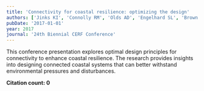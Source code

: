 ```yaml
---
title: 'Connectivity for coastal resilience: optimizing the design'
authors: ['Jinks KI', 'Connolly RM', 'Olds AD', 'Engelhard SL', 'Brown CJ', 'Schlacher TA']
pubDate: '2017-01-01'
year: 2017
journal: '24th Biennial CERF Conference'
---
```


This conference presentation explores optimal design principles for connectivity to enhance coastal resilience. The research provides insights into designing connected coastal systems that can better withstand environmental pressures and disturbances.

**Citation count: 0**
